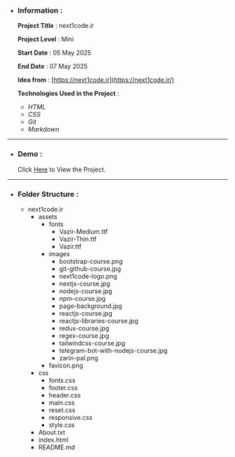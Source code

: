 - ### Information :

  **Project Title** : next1code.ir

  **Project Level** : Mini

  **Start Date** : 05 May 2025

  **End Date** : 07 May 2025

  **Idea from** : [https://next1code.ir](https://next1code.ir/)

  **Technologies Used in the Project** :

  - _HTML_
  - _CSS_
  - _Git_
  - _Markdown_

---

- ### Demo :

  Click [Here](https://hojjatgholamzadeh1997.github.io/next1code.ir/) to View the Project.

---

- ### Folder Structure :

  - next1code.ir
    - assets
      - fonts
        - Vazir-Medium.ttf
        - Vazir-Thin.ttf
        - Vazir.ttf
      - images
        - bootstrap-course.png
        - git-github-course.jpg
        - next1code-logo.png
        - nextjs-course.jpg
        - nodejs-course.jpg
        - npm-course.jpg
        - page-background.jpg
        - reactjs-course.jpg
        - reactjs-libraries-course.jpg
        - redux-course.jpg
        - regex-course.jpg
        - tailwindcss-course.jpg
        - telegram-bot-with-nodejs-course.jpg
        - zarin-pal.png
      - favicon.png
    - css
      - fonts.css
      - footer.css
      - header.css
      - main.css
      - reset.css
      - responsive.css
      - style.css
    - About.txt
    - index.html
    - README.md

